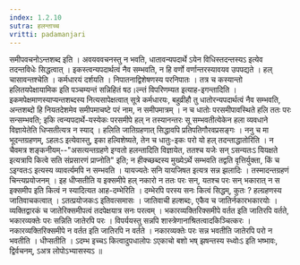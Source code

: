 ```yaml
---
index: 1.2.10
sutra: हलन्ताच्च
vritti: padamanjari
---
```


 समीपवचनोऽन्तशब्द इति । अवयववचनस्तु न भवति, धातावन्यपदार्थे ऽयेन विधिस्तदन्तस्यऽ इत्येव तदन्तविधेः सिद्धत्वात् । इकस्त्वन्यपदार्थत्वं नैव सम्भवति, न हि वर्णो वर्णान्तरस्यावयव उपपद्यते । हल् चासावन्तश्चेति । कर्मधारयं दर्शयति । निपातनाद्विशेषणस्य परनिपातः । तत्र च कस्यान्तो हलितयपेक्षायामिक इति पञ्चम्यन्तं सन्निहितं षठ।ल्न्तं विपरिणम्यत इत्याह-इगन्तादिति । इकमपेक्षमाणस्याप्यन्तशब्दस्य नित्यसापेक्षत्वात् सूत्रे कर्मधारयः, बहुव्रीहौ तु धातोरन्यपदार्थत्वं नैव सम्भवति, अन्तशब्दो हि नियतदेशमेव समीपमाचष्टे परं नाम, न समीपमात्रम् । न च धातोः परसमीपावस्थिते हलि ततः परः सन्सम्भवति; इकि त्वन्यपदार्थे-यस्येकः परसमीपे हल् न तस्यानन्तरः सू सम्भवतीत्येकेन हला व्यवधाने विज्ञायेतेति धिप्सतीत्यत्र न स्याद् । हलिति जातिग्रहणात् सिद्धावपि प्रतिपतिगौरवप्रसङ्गः । ननु च मा भूदन्तग्रहणम्, ऽहलःऽ इत्येवास्तु, इका हल्विशेष्यते, तेन च धातुः-इकः परो यो हल् तदन्ताद्धातोरिति । न चैवमत्र शङ्कनीयम्--"असत्यन्तग्रहणे इग्वतो हलन्तादिति विज्ञायेत, ततश्च यजेः सन् ऽसन्यतःऽ यियक्षते इत्यत्रापि कित्वे सति संप्रसारणं प्राप्नोति" इति; न हीक्च्छब्दस्य मुख्येऽर्थे सम्भवति तद्वति वृत्तिर्युक्ता, किं च ऽइग्वतःऽ इत्यस्य व्यावर्त्यमपि न सम्भवति । यायज्यतेः सनि यायजिषत इत्यत्र सन्न झलादिः । तस्मादन्तग्रहणं चिन्त्यप्रयोजनम् । इह धीप्सतीति य इक्समीपे हल् नकारो न ततः परः सन्, यतश्च परः सन् भकारात् न स इक्समीप इति कित्वं न स्यादित्यत आह-दम्भेरिति । दम्भेरपि परस्य सनः कित्वं सिद्धम्, कुतः ? हल्ग्रहणस्य जातिवाचकत्वात् । ऽतत्प्रयोजकःऽ इतिवत्समासः । जातिवाची हल्शब्दः, एकैव च जातिर्नकारभकारयोः । व्यक्तिद्वारकं च जातेरिक्समीपत्वं तदपेक्षयात्र सनः परत्वम् । भकारव्यक्तिरिक्समीपे वर्तत इति जातिरपि वर्तते, भकारव्यक्तेः परः सन्निति जातेरपि परः । विपर्ययस्तु सन्नपि शास्त्रेणानाश्रितत्वादकिञ्चित्करः । नकारव्यक्तिरिक्समीपे न वर्तत इति जातिरपि न वर्तते । नकारव्यक्तेः परः सन्न भवतीति जातेरपि परो न भवतीति । धीप्सतीति । ऽदम्भ इच्चऽ कित्वादुपधालोपः ऽएकाचो बशो भष् झषन्तस्य स्ध्वोःऽ इति भष्भावः, द्विर्वचनम्, ऽअत्र लोपोऽभ्यासस्यऽ ॥